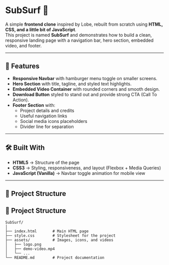 # SubSurf 🌊

A simple **frontend clone** inspired by Lobe, rebuilt from scratch using **HTML, CSS, and a little bit of JavaScript**.  
This project is named **SubSurf** and demonstrates how to build a clean, responsive landing page with a navigation bar, hero section, embedded video, and footer.

---

## 🚀 Features

- **Responsive Navbar** with hamburger menu toggle on smaller screens.  
- **Hero Section** with title, tagline, and styled text highlights.  
- **Embedded Video Container** with rounded corners and smooth design.  
- **Download Button** styled to stand out and provide strong CTA (Call To Action).  
- **Footer Section** with:
  - Project details and credits
  - Useful navigation links
  - Social media icons placeholders
  - Divider line for separation

---

## 🛠️ Built With

- **HTML5** → Structure of the page  
- **CSS3** → Styling, responsiveness, and layout (Flexbox + Media Queries)  
- **JavaScript (Vanilla)** → Navbar toggle animation for mobile view  

---

## 📂 Project Structure

## 📂 Project Structure

```text
SubSurf/
│
├── index.html       # Main HTML page
├── style.css        # Stylesheet for the project
├── assets/          # Images, icons, and videos
│   ├── logo.png
│   ├── demo-video.mp4
│   └── ...
└── README.md        # Project documentation

